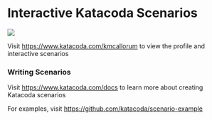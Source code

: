 # Interactive Katacoda Scenarios

[![](http://shields.katacoda.com/katacoda/kmcallorum/count.svg)](https://www.katacoda.com/kmcallorum "Get your profile on Katacoda.com")

Visit https://www.katacoda.com/kmcallorum to view the profile and interactive scenarios

### Writing Scenarios
Visit https://www.katacoda.com/docs to learn more about creating Katacoda scenarios

For examples, visit https://github.com/katacoda/scenario-example
